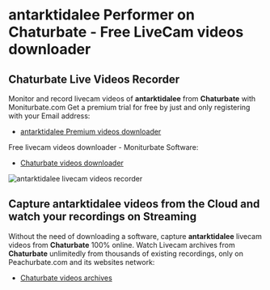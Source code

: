 # antarktidalee Performer on Chaturbate - Free LiveCam videos downloader

## Chaturbate Live Videos Recorder

Monitor and record livecam videos of **antarktidalee** from **Chaturbate** with Moniturbate.com
Get a premium trial for free by just and only registering with your Email address:
* [antarktidalee Premium videos downloader](https://moniturbate.com/request-demo-licence-key.html)

Free livecam videos downloader - Moniturbate Software:
* [Chaturbate videos downloader](https://moniturbate.com/moniturbate-download-software.html)

![antarktidalee livecam videos recorder](https://peachurnet.com/templates/moniturbate-software.png)


## Capture antarktidalee videos from the Cloud and watch your recordings on Streaming

Without the need of downloading a software, capture **antarktidalee** livecam videos from **Chaturbate** 100% online.
Watch Livecam archives from **Chaturbate** unlimitedly from thousands of existing recordings, only on Peachurbate.com and its websites network:
* [Chaturbate videos archives](https://peachurnet.com/)